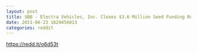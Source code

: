```yaml
--- 
layout: post 
title: $BB - Electra Vehicles, Inc. Closes $3.6 Million Seed Funding Round led by LIFTT S.p.A and BlackBerry Limited 
date: 2021-06-23 1624456013 
categories: reddit 
--- 
```

https://redd.it/o6d53t